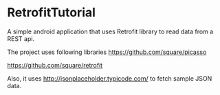 # RetrofitTutorial
A simple android application that uses Retrofit library to read data from a REST api.

The project uses following libraries
https://github.com/square/picasso 

https://github.com/square/retrofit


Also, it uses http://jsonplaceholder.typicode.com/ to fetch sample JSON data.
